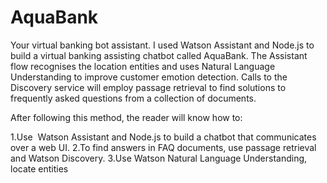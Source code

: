 # AquaBank
Your virtual banking bot assistant.
I used Watson Assistant and Node.js to build a virtual banking assisting chatbot called AquaBank. The Assistant flow recognises the location entities and uses Natural Language Understanding to improve customer emotion detection. Calls to the Discovery service will employ passage retrieval to find solutions to frequently asked questions from a collection of documents.

After following this method, the reader will know how to:

1.Use  Watson Assistant and Node.js to build a chatbot that communicates over a web UI.
2.To find answers in FAQ documents, use passage retrieval and Watson Discovery.
3.Use Watson Natural Language Understanding, locate entities
